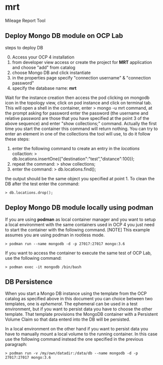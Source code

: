 # mrt
Mileage Report Tool

## Deploy Mongo DB module on OCP Lab
steps to deploy DB

0. Access your OCP 4 installation
1. from developer view access or create the project for **MRT** application and choose "add" from catalog
2. choose Mongo DB and click instantiate
3. in the properties page specify "connection username" & "connection password"
4. specify the database name: **mrt**

Wait for the instance creation then access the pod clicking on mongodb icon in the topology view, click on pod instance and click on terminal tab.
This will open a shell in the container, enter
    > mongo -u <dbuser> mrt
command, at the prompt asking for password enter the password (the username and relative password are those that you have specified at the point 3 of the above sequence) and enter "show collections;" command. Actually the first time you start the container this command will return nothing. You can try to enter an element in one of the collections the tool will use, to do it follow these steps:

1. enter the following command to create an entry in the *locations* collaction:
        > db.locations.insertOne({"destination":"test","distance":100});
2. repeat the command:
        > show collections;
3. enter the command:
        > db.locations.find();

the output should be the same object you specified at point 1.
To clean the DB after the test enter the command:

    > db.locations.drop();

## Deploy Mongo DB module locally using podman
If you are using **podman** as local container manager and you want to setup a local environment with the same containers used in OCP 4 you just need to start the container with the following command.
[NOTE] This example assumes you are using podman in rootless mode.

    > podman run --name mongodb -d -p 27017:27017 mongo:3.6

If you want to access the container to execute the same test of OCP Lab, use the following command:

    > podman exec -it mongodb /bin/bash

## DB Persistence
When you start a Mongo DB instance using the template from the OCP catalog as specified above in this document you can choice between two templates, one is *ephemeral*. The ephemeral can be used in a test environment, but if you want to persist data you have to choose the other template. That template provisions the MongoDB container with a Persistent Volume Claim so that data enterd into the DB will be persisted.

In a local environment on the other hand if you want to persist data you have to manually mount a local volume to the running container. In this case use the following command instead the one specified in the previous paragraph:

    > podman run -v /my/own/datadir:/data/db --name mongodb -d -p 27017:27017 mongo:3.6

